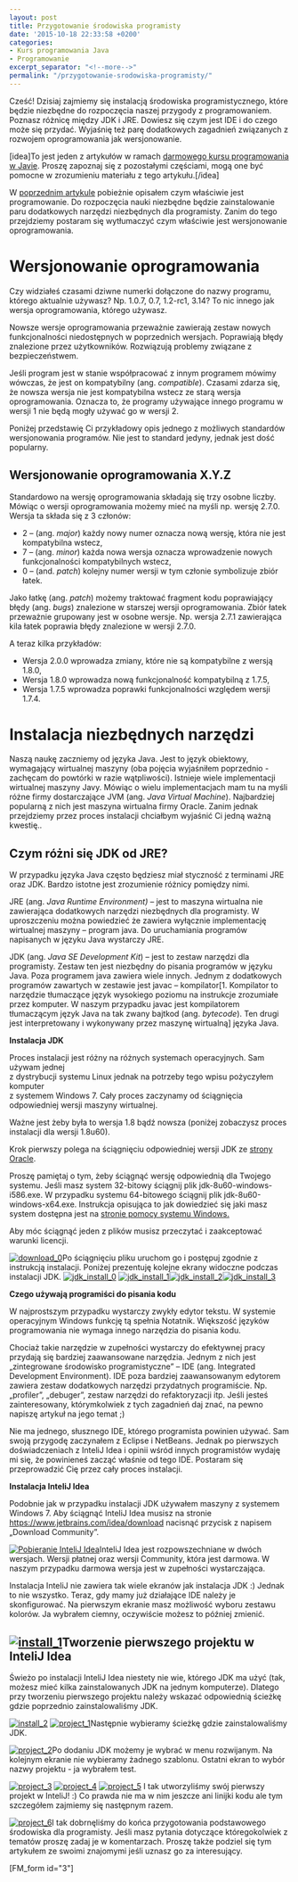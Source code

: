 ```yaml
---
layout: post
title: Przygotowanie środowiska programisty
date: '2015-10-18 22:33:58 +0200'
categories:
- Kurs programowania Java
- Programowanie
excerpt_separator: "<!--more-->"
permalink: "/przygotowanie-srodowiska-programisty/"
---
```

Cześć! Dzisiaj zajmiemy się instalacją środowiska programistycznego, które będzie niezbędne do rozpoczęcia naszej przygody z programowaniem. Poznasz różnicę między JDK i JRE. Dowiesz się czym jest IDE i do czego może się przydać. Wyjaśnię też parę dodatkowych zagadnień związanych z rozwojem oprogramowania jak wersjonowanie.

[idea]To jest jeden z artykułów w ramach [darmowego kursu programowania w Javie](http://www.samouczekprogramisty.pl/kurs-programowania-java/). Proszę zapoznaj się z pozostałymi częściami, mogą one być pomocne w zrozumieniu materiału z tego artykułu.[/idea]

W [poprzednim artykule](http://www.samouczekprogramisty.pl/czym-wlasciwie-jest-programowanie/) pobieżnie opisałem czym właściwie jest programowanie. Do rozpoczęcia nauki niezbędne będzie zainstalowanie paru dodatkowych narzędzi niezbędnych dla programisty. Zanim do tego przejdziemy postaram się wytłumaczyć czym właściwie jest wersjonowanie oprogramowania.

# Wersjonowanie oprogramowania
  
Czy widziałeś czasami dziwne numerki dołączone do nazwy programu, którego aktualnie używasz? Np. 1.0.7, 0.7, 1.2-rc1, 3.14? To nic innego jak wersja oprogramowania, którego używasz.

Nowsze wersje oprogramowania przeważnie zawierają zestaw nowych funkcjonalności niedostępnych w poprzednich wersjach. Poprawiają błędy znalezione przez użytkowników. Rozwiązują problemy związane z bezpieczeństwem.

Jeśli program jest w stanie współpracować z innym programem mówimy wówczas, że jest on kompatybilny (ang. _compatible_). Czasami zdarza się, że nowsza wersja nie jest kompatybilna wstecz ze starą wersja oprogramowania. Oznacza to, że programy używające innego programu w wersji 1 nie będą mogły używać go w wersji 2.

Poniżej przedstawię Ci przykładowy opis jednego z możliwych standardów wersjonowania programów. Nie jest to standard jedyny, jednak jest dość popularny.

## Wersjonowanie oprogramowania X.Y.Z
  
Standardowo na wersję oprogramowania składają się trzy osobne liczby. Mówiąc o wersji oprogramowania możemy mieć na myśli np. wersję 2.7.0. Wersja ta składa się z 3 członów:
- 2 – (ang. _major_) każdy nowy numer oznacza nową wersję, która nie jest kompatybilna wstecz,
- 7 – (ang. _minor_) każda nowa wersja oznacza wprowadzenie nowych funkcjonalności kompatybilnych wstecz,
- 0 – (and. _patch_) kolejny numer wersji w tym członie symbolizuje zbiór łatek.
  
  
Jako łatkę (ang. _patch_) możemy traktować fragment kodu poprawiający błędy (ang. _bugs_) znalezione w starszej wersji oprogramowania. Zbiór łatek przeważnie grupowany jest w osobne wersje. Np. wersja 2.7.1 zawierająca kila łatek poprawia błędy znalezione w wersji 2.7.0.

A teraz kilka przykładów:

- Wersja 2.0.0 wprowadza zmiany, które nie są kompatybilne z wersją 1.8.0,
- Wersja 1.8.0 wprowadza nową funkcjonalność kompatybilną z 1.7.5,
- Wersja 1.7.5 wprowadza poprawki funkcjonalności względem wersji 1.7.4.
  

# Instalacja niezbędnych narzędzi
  
Naszą naukę zaczniemy od języka Java. Jest to język obiektowy, wymagający wirtualnej maszyny (oba pojęcia wyjaśniłem poprzednio - zachęcam do powtórki w razie wątpliwości). Istnieje wiele implementacji wirtualnej maszyny Javy. Mówiąc o wielu implementacjach mam tu na myśli różne firmy dostarczające JVM (ang. _Java Virtual Machine_). Najbardziej popularną z nich jest maszyna wirtualna firmy Oracle. Zanim jednak przejdziemy przez proces instalacji chciałbym wyjaśnić Ci jedną ważną kwestię..
## Czym różni się JDK od JRE?
  
W przypadku języka Java często będziesz miał styczność z terminami JRE oraz JDK. Bardzo istotne jest zrozumienie różnicy pomiędzy nimi.

JRE (ang. _Java Runtime Environment)_ – jest to maszyna wirtualna nie zawierająca dodatkowych narzędzi niezbędnych dla programisty. W uproszczeniu można powiedzieć że zawiera wyłącznie implementację wirtualnej maszyny – program java. Do uruchamiania programów napisanych w języku Java wystarczy JRE.

JDK (ang. _Java SE Development Kit_) – jest to zestaw narzędzi dla programisty. Zestaw ten jest niezbędny do pisania programów w języku Java. Poza programem java zawiera wiele innych. Jednym z dodatkowych programów zawartych w zestawie jest javac – kompilator[1. Kompilator to narzędzie tłumaczące język wysokiego poziomu na instrukcje zrozumiałe przez komputer. W naszym przypadku javac jest kompilatorem tłumaczącym język Java na tak zwany bajtkod (ang. _bytecode_). Ten drugi jest interpretowany i wykonywany przez maszynę wirtualną] języka Java.

**Instalacja JDK**

Proces instalacji jest różny na różnych systemach operacyjnych. Sam używam jednej  
z dystrybucji systemu Linux jednak na potrzeby tego wpisu pożyczyłem komputer  
z systemem Windows 7. Cały proces zaczynamy od ściągnięcia odpowiedniej wersji maszyny wirtualnej.

Ważne jest żeby była to wersja 1.8 bądź nowsza (poniżej zobaczysz proces instalacji dla wersji 1.8u60).

Krok pierwszy polega na ściągnięciu odpowiedniej wersji JDK ze [strony Oracle](http://www.oracle.com/technetwork/java/javase/downloads/jdk8-downloads-2133151.html).

Proszę pamiętaj o tym, żeby ściągnąć wersję odpowiednią dla Twojego systemu. Jeśli masz system 32-bitowy ściągnij plik jdk-8u60-windows-i586.exe. W przypadku systemu 64-bitowego ściągnij plik jdk-8u60-windows-x64.exe. Instrukcja opisująca to jak dowiedzieć się jaki masz system dostępna jest na [stronie pomocy systemu Windows.](http://windows.microsoft.com/pl-pl/windows/32-bit-and-64-bit-window)

Aby móc ściągnąć jeden z plików musisz przeczytać i zaakceptować warunki licencji.

[![download_0](http://www.samouczekprogramisty.pl/wp-content/uploads/2015/10/download_0-150x150.jpg)](http://www.samouczekprogramisty.pl/wp-content/uploads/2015/10/download_0.jpg)Po ściągnięciu pliku uruchom go i postępuj zgodnie z instrukcją instalacji. Poniżej prezentuję kolejne ekrany widoczne podczas instalacji JDK. [![jdk_install_0](http://www.samouczekprogramisty.pl/wp-content/uploads/2015/10/jdk_install_0-150x150.jpg)](http://www.samouczekprogramisty.pl/wp-content/uploads/2015/10/jdk_install_0.jpg) [![jdk_install_1](http://www.samouczekprogramisty.pl/wp-content/uploads/2015/10/jdk_install_1-150x150.jpg)](http://www.samouczekprogramisty.pl/wp-content/uploads/2015/10/jdk_install_1.jpg)[![jdk_install_2](http://www.samouczekprogramisty.pl/wp-content/uploads/2015/10/jdk_install_2-150x150.jpg)](http://www.samouczekprogramisty.pl/wp-content/uploads/2015/10/jdk_install_2.jpg)[![jdk_install_3](http://www.samouczekprogramisty.pl/wp-content/uploads/2015/10/jdk_install_3-150x150.jpg)](http://www.samouczekprogramisty.pl/wp-content/uploads/2015/10/jdk_install_3.jpg)

**Czego używają programiści do pisania kodu**

W najprostszym przypadku wystarczy zwykły edytor tekstu. W systemie operacyjnym Windows funkcję tą spełnia Notatnik. Większość języków programowania nie wymaga innego narzędzia do pisania kodu.

Chociaż takie narzędzie w zupełności wystarczy do efektywnej pracy przydają się bardziej zaawansowane narzędzia. Jednym z nich jest „zintegrowane środowisko programistyczne” – IDE (ang. Integrated Development Environment). IDE poza bardziej zaawansowanym edytorem zawiera zestaw dodatkowych narzędzi przydatnych programiście. Np. „profiler”, „debuger”, zestaw narzędzi do refaktoryzacji itp. Jeśli jesteś zainteresowany, którymkolwiek z tych zagadnień daj znać, na pewno napiszę artykuł na jego temat ;)

Nie ma jednego, słusznego IDE, którego programista powinien używać. Sam swoją przygodę zaczynałem z Eclipse i NetBeans. Jednak po pierwszych doświadczeniach z InteliJ Idea i opinii wśród innych programistów wydaję mi się, że powinieneś zacząć właśnie od tego IDE. Postaram się przeprowadzić Cię przez cały proces instalacji.

**Instalacja InteliJ Idea**

Podobnie jak w przypadku instalacji JDK używałem maszyny z systemem Windows 7. Aby ściągnąć InteliJ Idea musisz na stronie https://www.jetbrains.com/idea/download nacisnąć przycisk z napisem „Download Community”.

[![Pobieranie InteliJ Idea](http://www.samouczekprogramisty.pl/wp-content/uploads/2015/10/download_2-150x150.jpg)](http://www.samouczekprogramisty.pl/wp-content/uploads/2015/10/download_2.jpg)InteliJ Idea jest rozpowszechniane w dwóch wersjach. Wersji płatnej oraz wersji Community, która jest darmowa. W naszym przypadku darmowa wersja jest w zupełności wystarczająca.

Instalacja InteliJ nie zawiera tak wiele ekranów jak instalacja JDK :) Jednak to nie wszystko. Teraz, gdy mamy już działające IDE należy je skonfigurować. Na pierwszym ekranie masz możliwość wyboru zestawu kolorów. Ja wybrałem ciemny, oczywiście możesz to później zmienić.

## [![install_1](http://www.samouczekprogramisty.pl/wp-content/uploads/2015/10/install_1-150x150.jpg)](http://www.samouczekprogramisty.pl/wp-content/uploads/2015/10/install_1.jpg)Tworzenie pierwszego projektu w InteliJ Idea
  
Świeżo po instalacji InteliJ Idea niestety nie wie, którego JDK ma użyć (tak, możesz mieć kilka zainstalowanych JDK na jednym komputerze). Dlatego przy tworzeniu pierwszego projektu należy wskazać odpowiednią ścieżkę gdzie poprzednio zainstalowaliśmy JDK.

[![install_2](http://www.samouczekprogramisty.pl/wp-content/uploads/2015/10/install_2-150x150.jpg)](http://www.samouczekprogramisty.pl/wp-content/uploads/2015/10/install_2.jpg) [![project_1](http://www.samouczekprogramisty.pl/wp-content/uploads/2015/10/project_1-150x150.jpg)](http://www.samouczekprogramisty.pl/wp-content/uploads/2015/10/project_1.jpg)Następnie wybieramy ścieżkę gdzie zainstalowaliśmy JDK.

[![project_2](http://www.samouczekprogramisty.pl/wp-content/uploads/2015/10/project_2-150x150.jpg)](http://www.samouczekprogramisty.pl/wp-content/uploads/2015/10/project_2.jpg)Po dodaniu JDK możemy je wybrać w menu rozwijanym. Na kolejnym ekranie nie wybieramy żadnego szablonu. Ostatni ekran to wybór nazwy projektu - ja wybrałem test.

[![project_3](http://www.samouczekprogramisty.pl/wp-content/uploads/2015/10/project_3-150x150.jpg)](http://www.samouczekprogramisty.pl/wp-content/uploads/2015/10/project_3.jpg) [![project_4](http://www.samouczekprogramisty.pl/wp-content/uploads/2015/10/project_4-150x150.jpg)](http://www.samouczekprogramisty.pl/wp-content/uploads/2015/10/project_4.jpg) [![project_5](http://www.samouczekprogramisty.pl/wp-content/uploads/2015/10/project_5-150x150.jpg)](http://www.samouczekprogramisty.pl/wp-content/uploads/2015/10/project_5.jpg) I tak utworzyliśmy swój pierwszy projekt w InteliJ! :) Co prawda nie ma w nim jeszcze ani linijki kodu ale tym szczegółem zajmiemy się następnym razem.

[![project_6](http://www.samouczekprogramisty.pl/wp-content/uploads/2015/10/project_6-150x150.jpg)](http://www.samouczekprogramisty.pl/wp-content/uploads/2015/10/project_6.jpg)I tak dobrnęliśmy do końca przygotowania podstawowego środowiska dla programisty. Jeśli masz pytania dotyczące któregokolwiek z tematów proszę zadaj je w komentarzach. Proszę także podziel się tym artykułem ze swoimi znajomymi jeśli uznasz go za interesujący.

[FM\_form id="3"]

